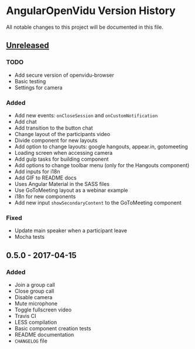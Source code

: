 # AngularOpenVidu Version History

All notable changes to this project will be documented in this file.

## [Unreleased]

### TODO
- Add secure version of openvidu-browser
- Basic testing
- Settings for camera

### Added
- Add new events: `onCloseSession` and `onCustomNotification`
- Add chat
- Add transition to the button chat
- Change layout of the participants video
- Divide component for new layouts
- Add option to change layouts: google hangouts, appear.in, gotomeeting
- Loading screen when accessing camera
- Add gulp tasks for building component
- Add options to change toolbar menu (only for the Hangouts component)
- Add inputs for i18n
- Add GIF to README docs
- Uses Angular Material in the SASS files
- Use GoToMeeting layout as a webinar example
- i18n for new components
- Add new input `showSecondaryContent` to the GoToMeeting component

### Fixed
- Update main speaker when a participant leave
- Mocha tests

## 0.5.0 - 2017-04-15
### Added
- Join a group call
- Close group call
- Disable camera
- Mute microphone
- Toggle fullscreen video
- Travis CI
- LESS compilation
- Basic component creation tests
- README documentation
- `CHANGELOG` file

[Unreleased]: https://github.com/alxhotel/angular-openvidu/compare/v0.5.0...HEAD
